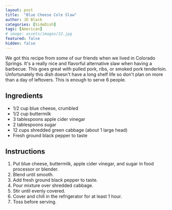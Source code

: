 ```yaml
---
layout: post
title:  "Blue Cheese Cole Slaw"
author: JD Black
categories: [SideDish]
tags: [American]
# image: assets/images/12.jpg
featured: false
hidden: false
---
```


We got this recipe from some of our friends when we lived in Colorado Springs. It's a really nice and flavorful alternative slaw when having a barbecue. This goes great with pulled pork, ribs, or smoked pork tenderloin. Unfortunately this dish doesn't have a long shelf life so don't plan on more than a day of leftovers. This is enough to serve 6 people.

## Ingredients
- 1/2 cup blue cheese, crumbled
- 1/2 cup buttermilk
- 3 tablespoons apple cider vinegar
- 2 tablespoons sugar
- 12 cups shredded green cabbage (about 1 large head)
- Fresh ground black pepper to taste

## Instructions
1. Put blue cheese, buttermilk, apple cider vinegar, and sugar in food processor or blender.
1. Blend until smooth.
1. Add fresh ground black pepper to taste.
1. Pour mixture over shredded cabbage.
1. Stir until evenly covered.
1. Cover and chill in the refrigerator for at least 1 hour.
1. Toss before serving.
